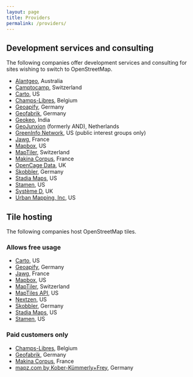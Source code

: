 ```yaml
---
layout: page
title: Providers
permalink: /providers/
---
```


## Development services and consulting

The following companies offer development services and consulting for sites wishing to switch to OpenStreetMap.

* [Alantgeo](https://www.alantgeo.com.au), Australia
* [Camptocamp](https://camptocamp.com/), Switzerland
* [Carto](https://carto.com/), US
* [Champs-Libres](https://www.champs-libres.coop/), Belgium
* [Geoapify](https://www.geoapify.com/), Germany
* [Geofabrik](https://www.geofabrik.de/), Germany
* [Geokeo](https://www.geokeo.com/), India
* [GeoJunxion](https://www.geojunxion.com/) (formerly AND), Netherlands
* [GreenInfo Network](https://www.greeninfo.org/), US (public interest groups only)
* [Jawg](https://www.jawg.io/), France
* [Mapbox](https://www.mapbox.com/), US
* [MapTiler](https://www.maptiler.com/), Switzerland
* [Makina Corpus](http://makina-corpus.com/), France
* [OpenCage Data](http://opencagedata.com/), UK
* [Skobbler](http://developer.skobbler.com/), Germany
* [Stadia Maps](https://stadiamaps.com), US
* [Stamen](http://www.stamen.com/), US
* [Système D](http://www.systemeD.net/openstreetmap "OpenStreetMap consultancy by Richard Fairhurst"), UK
* [Urban Mapping, Inc](http://www.urbanmapping.com/), US

## Tile hosting

The following companies host OpenStreetMap tiles.

### Allows free usage

* [Carto](https://carto.com/), US
* [Geoapify](https://www.geoapify.com/api/map-tiles/), Germany
* [Jawg](https://www.jawg.io/), France
* [Mapbox](http://mapbox.com/), US
* [MapTiler](https://www.maptiler.com/), Switzerland
* [MapTiles API](https://www.maptilesapi.com/), US
* [Nextzen](https://www.nextzen.org/), US
* [Skobbler](http://developer.skobbler.com/), Germany
* [Stadia Maps](https://stadiamaps.com), US
* [Stamen](http://www.stamen.com/), US

### Paid customers only

* [Champs-Libres](https://www.champs-libres.coop/), Belgium
* [Geofabrik](https://www.geofabrik.de/maps/rendering.html), Germany
* [Makina Corpus](https://makina-corpus.com/), France
* [mapz.com by Kober-Kümmerly+Frey](https://www.mapz.com/), Germany

